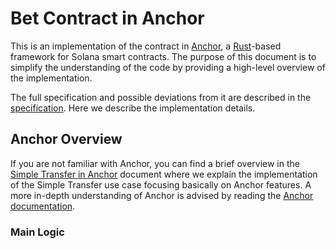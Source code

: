 # Bet Contract in Anchor

This is an implementation of the contract in [Anchor](https://www.anchor-lang.com), a [Rust](https://www.rust-lang.org)-based framework for Solana smart contracts. The purpose of this document is to simplify the understanding of the code by providing a high-level overview of the implementation.

The full specification and possible deviations from it are described in the [specification](../../README.md). Here we describe the implementation details.

## Anchor Overview

If you are not familiar with Anchor, you can find a brief overview in the [Simple Transfer in Anchor](../../../simple_transfer/solana/anchor/README.md) document where we explain the implementation of the Simple Transfer use case focusing basically on Anchor features. A more in-depth understanding of Anchor is advised by reading the [Anchor documentation](https://www.anchor-lang.com).

### Main Logic